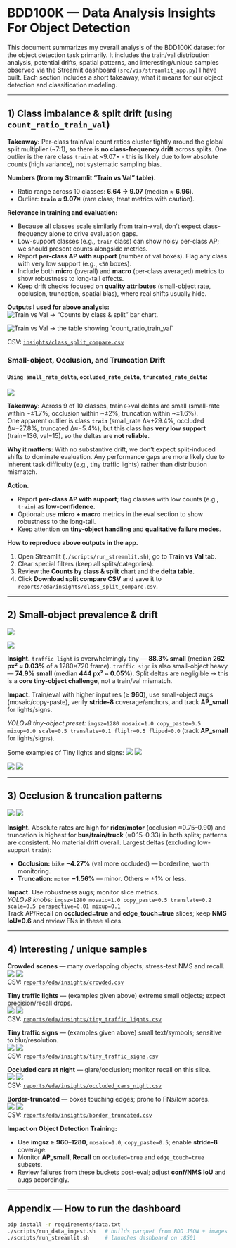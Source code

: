 # BDD100K — Data Analysis Insights For Object Detection

This document summarizes my overall analysis of the BDD100K dataset for the object detection task primarily. It includes the train/val distribution analysis, potential drifts, spatial patterns, and interesting/unique samples observed via the Streamlit dashboard (`src/vis/streamlit_app.py`) I have built. Each section includes a short takeaway, what it means for our object detection and classification modeling.

---

## 1) Class imbalance & split drift (using `count_ratio_train_val`)

**Takeaway:** Per-class train/val count ratios cluster tightly around the global split multiplier (~7:1), so there is **no class-frequency drift** across splits. One outlier is the rare class `train` at ~9.07× - this is likely due to low absolute counts (high variance), not systematic sampling bias.

**Numbers (from my Streamlit “Train vs Val” table).**
- Ratio range across 10 classes: **6.64 → 9.07** (median ≈ **6.96**).
- Outlier: **`train` ≈ 9.07×** (rare class; treat metrics with caution).

**Relevance in training and evaluation:**
- Because all classes scale similarly from train→val, don’t expect class-frequency alone to drive evaluation gaps.
- Low-support classes (e.g., `train` class) can show noisy per-class AP; we should present counts alongside metrics.
- Report **per-class AP with support** (number of val boxes). Flag any class with very low support (e.g., `<50` boxes).
- Include both **micro** (overall) and **macro** (per-class averaged) metrics to show robustness to long-tail effects.
- Keep drift checks focused on **quality attributes** (small-object rate, occlusion, truncation, spatial bias), where real shifts usually hide.

**Outputs I used for above analysis:**
![](assets/counts_by_class_split.png "Train vs Val → “Counts by class & split” bar chart.")

![](assets/split_compare_table.png "Train vs Val → the table showing `count_ratio_train_val` ")

CSV: [`insights/class_split_compare.csv`](insights/class_split_compare.csv)


### Small-object, Occlusion, and Truncation Drift 
#### `Using small_rate_delta`, `occluded_rate_delta`, `truncated_rate_delta`:
![](assets/deltas_table.png)


**Takeaway:** Across 9 of 10 classes, train↔val deltas are small (small-rate within ~±1.7%, occlusion within ~±2%, truncation within ~±1.6%).  
One apparent outlier is class **`train`** (small_rate Δ≈+29.4%, occluded Δ≈−27.8%, truncated Δ≈−5.4%), but this class has **very low support** (train=136, val=15), so the deltas are **not reliable**.

**Why it matters:** With no substantive drift, we don’t expect split-induced shifts to dominate evaluation. Any performance gaps are more likely due to inherent task difficulty (e.g., tiny traffic lights) rather than distribution mismatch.

**Action.**
- Report **per-class AP with support**; flag classes with low counts (e.g., `train`) as **low-confidence**.
- Optional: use **micro + macro** metrics in the eval section to show robustness to the long-tail.
- Keep attention on **tiny-object handling** and **qualitative failure modes**.


**How to reproduce above outputs in the app.**
1. Open Streamlit (`./scripts/run_streamlit.sh`), go to **Train vs Val** tab.
2. Clear special filters (keep all splits/categories).
3. Review the **Counts by class & split** chart and the **delta table**.  
4. Click **Download split compare CSV** and save it to `reports/eda/insights/class_split_compare.csv`.


---

## 2) Small-object prevalence & drift

![](assets/small_rate_by_class_split.png)

![](assets/area_norm_hist_traffic_light.png)


**Insight.** `traffic light` is overwhelmingly tiny — **88.3% small** (median **262 px² ≈ 0.03%** of a 1280×720 frame). `traffic sign` is also small-object heavy — **74.9% small** (median **444 px² ≈ 0.05%**). Split deltas are negligible → this is a **core tiny-object challenge**, not a train/val mismatch.

**Impact.** Train/eval with higher input res (≥ **960**), use small-object augs (mosaic/copy-paste), verify **stride-8** coverage/anchors, and track **AP_small** for lights/signs.

*YOLOv8 tiny-object preset:* `imgsz=1280 mosaic=1.0 copy_paste=0.5 mixup=0.0 scale=0.5 translate=0.1 fliplr=0.5 flipud=0.0` (track **AP_small** for lights/signs).


Some examples of Tiny lights and signs:
![](assets/tiny_lights_1.jpg)
![](assets/tiny_lights_2.jpg)

![](assets/tiny_signs_1.jpg)
![](assets/tiny_signs_2.jpg)


---

## 3) Occlusion & truncation patterns

![](assets/occluded_rate_by_class_split.png)
![](assets/trunc_rate_by_class_split.png)

**Insight.** Absolute rates are high for **rider/motor** (occlusion ≈0.75–0.90) and truncation is highest for **bus/train/truck** (≈0.15–0.33) in both splits; patterns are consistent. 
No material drift overall. Largest deltas (excluding low-support `train`):  
- **Occlusion:** `bike` **−4.27%** (val more occluded) — borderline, worth monitoring.  
- **Truncation:** `motor` **−1.56%** — minor. Others ≈ ±1% or less.

**Impact.** Use robustness augs; monitor slice metrics.  
*YOLOv8 knobs:* `imgsz=1280 mosaic=1.0 copy_paste=0.5 translate=0.2 scale=0.5 perspective=0.01 mixup=0.1`  
Track AP/Recall on **occluded=true** and **edge_touch=true** slices; keep **NMS IoU≈0.6** and review FNs in these slices.


---

## 4) Interesting / unique samples

**Crowded scenes** — many overlapping objects; stress-test NMS and recall.  
![](assets/crowded_1.jpg) ![](assets/crowded_2.jpg)  
CSV: [`reports/eda/insights/crowded.csv`](insights/crowded.csv)

**Tiny traffic lights** — (examples given above) extreme small objects; expect precision/recall drops.  
![](assets/tiny_lights_1.jpg) ![](assets/tiny_lights_2.jpg)  
CSV: [`reports/eda/insights/tiny_traffic_lights.csv`](insights/tiny_traffic_lights.csv)

**Tiny traffic signs** — (examples given above) small text/symbols; sensitive to blur/resolution.  
![](assets/tiny_signs_1.jpg) ![](assets/tiny_signs_2.jpg)  
CSV: [`reports/eda/insights/tiny_traffic_signs.csv`](insights/tiny_traffic_signs.csv)

**Occluded cars at night** — glare/occlusion; monitor recall on this slice.  
![](assets/occluded_cars_night_1.jpg) ![](assets/occluded_cars_night_2.jpg)  
CSV: [`reports/eda/insights/occluded_cars_night.csv`](insights/occluded_cars_night.csv)

**Border-truncated** — boxes touching edges; prone to FNs/low scores.  
![](assets/border_truncated_1.jpg) ![](assets/border_truncated_2.jpg)  
CSV: [`reports/eda/insights/border_truncated.csv`](insights/border_truncated.csv)

**Impact on Object Detection Training:**  
- Use **imgsz ≥ 960–1280**, `mosaic=1.0`, `copy_paste=0.5`; enable **stride-8** coverage.  
- Monitor **AP_small**, **Recall** on `occluded=true` and `edge_touch=true` subsets.  
- Review failures from these buckets post-eval; adjust **conf/NMS IoU** and augs accordingly.

---

## Appendix — How to run the dashboard

```bash
pip install -r requirements/data.txt
./scripts/run_data_ingest.sh   # builds parquet from BDD JSON + images
./scripts/run_streamlit.sh     # launches dashboard on :8501
